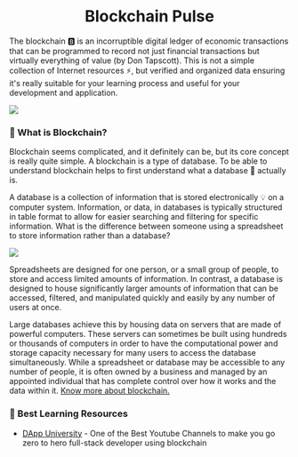 <h1 align="center">Blockchain Pulse</h1>

The blockchain 🅱 is an incorruptible digital ledger of economic transactions that can be programmed to record not just financial transactions but virtually everything of value (by Don Tapscott). This is not a simple collection of Internet resources ⚡, but verified and organized data ensuring it's really suitable for your learning process and useful for your development and application.

<img src="https://github.com/Subhampreet/Blockchain-Pulse/blob/main/public/definition.jpg" >

### 🦨 What is Blockchain?

Blockchain seems complicated, and it definitely can be, but its core concept is really quite simple. A blockchain is a type of database. To be able to understand blockchain helps to first understand what a database 📅 actually is.

A database is a collection of information that is stored electronically 💡 on a computer system. Information, or data, in databases is typically structured in table format to allow for easier searching and filtering for specific information. What is the difference between someone using a spreadsheet to store information rather than a database?

<img src="https://github.com/Subhampreet/Blockchain-Pulse/blob/main/public/header.jpg">

Spreadsheets are designed for one person, or a small group of people, to store and access limited amounts of information. In contrast, a database is designed to house significantly larger amounts of information that can be accessed, filtered, and manipulated quickly and easily by any number of users at once.

Large databases achieve this by housing data on servers that are made of powerful computers. These servers can sometimes be built using hundreds or thousands of computers in order to have the computational power and storage capacity necessary for many users to access the database simultaneously. While a spreadsheet or database may be accessible to any number of people, it is often owned by a business and managed by an appointed individual that has complete control over how it works and the data within it. [Know more about blockchain.](https://www.investopedia.com/terms/b/blockchain.asp)


### 🦊 Best Learning Resources
- [DApp University](https://www.youtube.com/c/DappUniversity/featured) - One of the Best Youtube Channels to make you go zero to hero full-stack developer using blockchain


